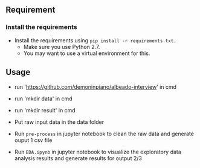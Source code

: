 Requirement
----------------------

### Install the requirements
 
* Install the requirements using `pip install -r requirements.txt`.
    * Make sure you use Python 2.7.
    * You may want to use a virtual environment for this.

Usage
-----------------------

* run 'https://github.com/demoninpiano/albeado-interview' in cmd

* run 'mkdir data' in cmd

* run 'mkdir result' in cmd

* Put raw input data in the data folder

* Run  `pre-process` in jupyter notebook to clean the raw data and generate ouput 1 csv file

* Run  `EDA.ipynb` in jupyter notebook to visualize the exploratory data analysis results and generate results for output 2/3





